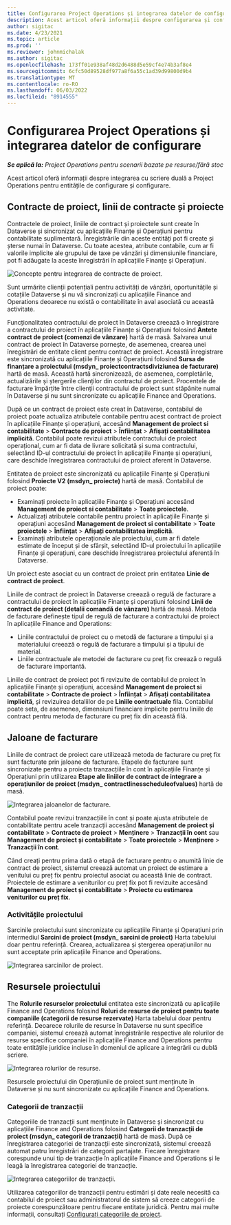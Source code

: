 ```yaml
---
title: Configurarea Project Operations și integrarea datelor de configurare
description: Acest articol oferă informații despre configurarea și configurarea hărților cu dublă scriere Project Operations.
author: sigitac
ms.date: 4/23/2021
ms.topic: article
ms.prod: ''
ms.reviewer: johnmichalak
ms.author: sigitac
ms.openlocfilehash: 173ff01e938af48d2d6488d5e59cf4e74b3af8e4
ms.sourcegitcommit: 6cfc50d89528df977a8f6a55c1ad39d99800d9b4
ms.translationtype: MT
ms.contentlocale: ro-RO
ms.lasthandoff: 06/03/2022
ms.locfileid: "8914555"
---
```

# <a name="project-operations-setup-and-configuration-data-integration"></a>Configurarea Project Operations și integrarea datelor de configurare

_**Se aplică la:** Project Operations pentru scenarii bazate pe resurse/fără stoc_

Acest articol oferă informații despre integrarea cu scriere duală a Project Operations pentru entitățile de configurare și configurare.

## <a name="project-contracts-contract-lines-and-projects"></a>Contracte de proiect, linii de contracte și proiecte

Contractele de proiect, liniile de contract și proiectele sunt create în Dataverse și sincronizat cu aplicațiile Finanțe și Operațiuni pentru contabilitate suplimentară. Înregistrările din aceste entități pot fi create și șterse numai în Dataverse. Cu toate acestea, atribute contabile, cum ar fi valorile implicite ale grupului de taxe pe vânzări și dimensiunile financiare, pot fi adăugate la aceste înregistrări în aplicațiile Finanțe și Operațiuni.

  ![Concepte pentru integrarea de contracte de proiect.](./media/1ProjectContract.jpg)

Sunt urmărite clienții potențiali pentru activități de vânzări, oportunitățile și cotațiile Dataverse și nu vă sincronizați cu aplicațiile Finance and Operations deoarece nu există o contabilitate în aval asociată cu această activitate.

Funcționalitatea contractului de proiect în Dataverse creează o înregistrare a contractului de proiect în aplicațiile Finanțe și Operațiuni folosind **Antete contract de proiect (comenzi de vânzare)** hartă de masă. Salvarea unui contract de proiect în Dataverse pornește, de asemenea, crearea unei înregistrări de entitate client pentru contract de proiect. Această înregistrare este sincronizată cu aplicațiile Finanțe și Operațiuni folosind **Sursa de finanțare a proiectului (msdyn\_ proiectcontractsdiviziunea de facturare)** hartă de masă. Această hartă sincronizează, de asemenea, completările, actualizările și ștergerile clienților din contractul de proiect. Procentele de facturare împărțite între clienții contractului de proiect sunt stăpânite numai în Dataverse și nu sunt sincronizate cu aplicațiile Finance and Operations.

După ce un contract de proiect este creat în Dataverse, contabilul de proiect poate actualiza atributele contabile pentru acest contract de proiect în aplicațiile Finanțe și operațiuni, accesând **Management de proiect si contabilitate** > **Contracte de proiect** > **Înființat** > **Afișați contabilitatea implicită**. Contabilul poate revizui atributele contractului de proiect operațional, cum ar fi data de livrare solicitată și suma contractului, selectând ID-ul contractului de proiect în aplicațiile Finanțe și operațiuni, care deschide înregistrarea contractului de proiect aferent în Dataverse.

Entitatea de proiect este sincronizată cu aplicațiile Finanțe și Operațiuni folosind **Proiecte V2 (msdyn\_ proiecte)** hartă de masă. Contabilul de proiect poate:

  - Examinați proiecte în aplicațiile Finanțe și Operațiuni accesând **Management de proiect si contabilitate** > **Toate proiectele**. 
  - Actualizați atributele contabile pentru proiect în aplicațiile Finanțe și operațiuni accesând **Management de proiect si contabilitate** > **Toate proiectele** > **Înființat** > **Afișați contabilitatea implicită**.  
  - Examinați atributele operaționale ale proiectului, cum ar fi datele estimate de început și de sfârșit, selectând ID-ul proiectului în aplicațiile Finanțe și operațiuni, care deschide înregistrarea proiectului aferentă în Dataverse.

Un proiect este asociat cu un contract de proiect prin entitatea **Linie de contract de proiect**.

Liniile de contract de proiect în Dataverse creează o regulă de facturare a contractului de proiect în aplicațiile Finanțe și operațiuni folosind **Linii de contract de proiect (detalii comandă de vânzare)** hartă de masă. Metoda de facturare definește tipul de regulă de facturare a contractului de proiect în aplicațiile Finance and Operations:

  - Liniile contractului de proiect cu o metodă de facturare a timpului și a materialului creează o regulă de facturare a timpului și a tipului de material.
  - Liniile contractuale ale metodei de facturare cu preț fix creează o regulă de facturare importantă.

Liniile de contract de proiect pot fi revizuite de contabilul de proiect în aplicațiile Finanțe și operațiuni, accesând **Management de proiect si contabilitate** > **Contracte de proiect** > **Înființat** > **Afișați contabilitatea implicită**, și revizuirea detaliilor de pe **Liniile contractuale** fila. Contabilul poate seta, de asemenea, dimensiuni financiare implicite pentru liniile de contract pentru metoda de facturare cu preț fix din această filă.

## <a name="billing-milestones"></a>Jaloane de facturare

Liniile de contract de proiect care utilizează metoda de facturare cu preț fix sunt facturate prin jaloane de facturare. Etapele de facturare sunt sincronizate pentru a proiecta tranzacțiile în cont în aplicațiile Finanțe și Operațiuni prin utilizarea **Etape ale liniilor de contract de integrare a operațiunilor de proiect (msdyn\_ contractlinesscheduleofvalues)** hartă de masă.

  ![Integrarea jaloanelor de facturare.](./media/2Milestones.jpg)

Contabilul poate revizui tranzacțiile în cont și poate ajusta atributele de contabilitate pentru acele tranzacții accesând **Management de proiect și contabilitate** > **Contracte de proiect** > **Menținere** > **Tranzacții în cont** sau **Management de proiect și contabilitate** > **Toate proiectele** > **Menținere** > **Tranzacții în cont**.

Când creați pentru prima dată o etapă de facturare pentru o anumită linie de contract de proiect, sistemul creează automat un proiect de estimare a venitului cu preț fix pentru proiectul asociat cu această linie de contract. Proiectele de estimare a veniturilor cu preț fix pot fi revizuite accesând **Management de proiect și contabilitate** > **Proiecte cu estimarea veniturilor cu preț fix**.

### <a name="project-tasks"></a>Activitățile proiectului

Sarcinile proiectului sunt sincronizate cu aplicațiile Finanțe și Operațiuni prin intermediul **Sarcini de proiect (msdyn\_ sarcini de proiect)** Harta tabelului doar pentru referință. Crearea, actualizarea și ștergerea operațiunilor nu sunt acceptate prin aplicațiile Finance and Operations.

  ![Integrarea sarcinilor de proiect.](./media/3Tasks.jpg)

## <a name="project-resources"></a>Resursele proiectului

The **Rolurile resurselor proiectului** entitatea este sincronizată cu aplicațiile Finance and Operations folosind **Roluri de resurse de proiect pentru toate companiile (categorii de resurse rezervate)** Harta tabelului doar pentru referință. Deoarece rolurile de resurse în Dataverse nu sunt specifice companiei, sistemul creează automat înregistrările respective ale rolurilor de resurse specifice companiei în aplicațiile Finance and Operations pentru toate entitățile juridice incluse în domeniul de aplicare a integrării cu dublă scriere.

![Integrarea rolurilor de resurse.](./media/5Resources.jpg)

Resursele proiectului din Operațiunile de proiect sunt menținute în Dataverse și nu sunt sincronizate cu aplicațiile Finance and Operations.

### <a name="transaction-categories"></a>Categorii de tranzacții

Categoriile de tranzacții sunt menținute în Dataverse și sincronizat cu aplicațiile Finance and Operations folosind **Categorii de tranzacții de proiect (msdyn\_ categorii de tranzacții)** hartă de masă. După ce înregistrarea categoriei de tranzacții este sincronizată, sistemul creează automat patru înregistrări de categorii partajate. Fiecare înregistrare corespunde unui tip de tranzacție în aplicațiile Finance and Operations și le leagă la înregistrarea categoriei de tranzacție.

![Integrarea categoriilor de tranzacții.](./media/4TransactionCategories.jpg)

Utilizarea categoriilor de tranzacții pentru estimări și date reale necesită ca contabilul de proiect sau administratorul de sistem să creeze categorii de proiecte corespunzătoare pentru fiecare entitate juridică. Pentru mai multe informații, consultați [Configurați categoriile de proiect](../project-accounting/configure-project-categories.md).
